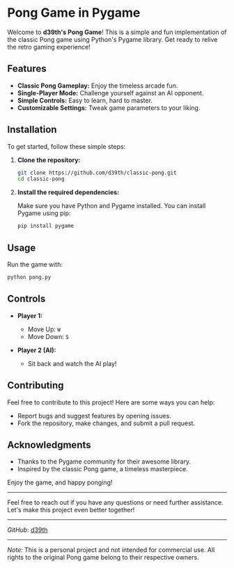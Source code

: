 

# Pong Game in Pygame

Welcome to **d39th's Pong Game**! This is a simple and fun implementation of the classic Pong game using Python's Pygame library. Get ready to relive the retro gaming experience!

## Features

- **Classic Pong Gameplay:** Enjoy the timeless arcade fun.
- **Single-Player Mode:** Challenge yourself against an AI opponent.
- **Simple Controls:** Easy to learn, hard to master.
- **Customizable Settings:** Tweak game parameters to your liking.

## Installation

To get started, follow these simple steps:

1. **Clone the repository:**

    ```bash
    git clone https://github.com/d39th/classic-pong.git
    cd classic-pong
    ```

2. **Install the required dependencies:**

    Make sure you have Python and Pygame installed. You can install Pygame using pip:

    ```bash
    pip install pygame
    ```

## Usage

Run the game with:

```bash
python pong.py
```

## Controls

- **Player 1:**
  - Move Up: `W`
  - Move Down: `S`

- **Player 2 (AI):**
  - Sit back and watch the AI play!


## Contributing

Feel free to contribute to this project! Here are some ways you can help:

- Report bugs and suggest features by opening issues.
- Fork the repository, make changes, and submit a pull request.


## Acknowledgments

- Thanks to the Pygame community for their awesome library.
- Inspired by the classic Pong game, a timeless masterpiece.

Enjoy the game, and happy ponging!

---

Feel free to reach out if you have any questions or need further assistance. Let's make this project even better together!

---

*GitHub*: [d39th](https://github.com/d39th)

---

*Note:* This is a personal project and not intended for commercial use. All rights to the original Pong game belong to their respective owners.
